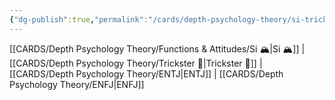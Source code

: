 ```yaml
---
{"dg-publish":true,"permalink":"/cards/depth-psychology-theory/si-trickster/","noteIcon":"","created":"2023-01-05T12:11:44.536+01:00","updated":"2023-04-20T21:38:13.585+02:00"}
---
```


[[CARDS/Depth Psychology Theory/Functions & Attitudes/Si 🏔️\|Si 🏔️]] | [[CARDS/Depth Psychology Theory/Trickster 🤡\|Trickster 🤡]] | [[CARDS/Depth Psychology Theory/ENTJ\|ENTJ]] | [[CARDS/Depth Psychology Theory/ENFJ\|ENFJ]]